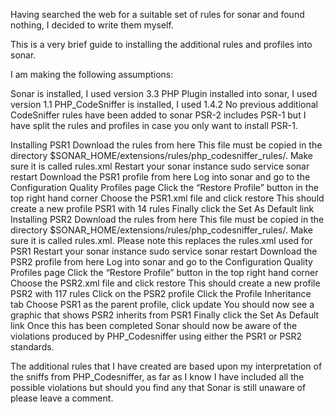 Having searched the web for a suitable set of rules for sonar and found nothing, I decided to write them myself.

This is a very brief guide to installing the additional rules and profiles into sonar.

I am making the following assumptions:

Sonar is installed, I used version 3.3
PHP Plugin installed into sonar, I used version 1.1
PHP_CodeSniffer is installed, I used 1.4.2
No previous additional CodeSniffer rules have been added to sonar
PSR-2 includes PSR-1 but I have split the rules and profiles in case you only want to install PSR-1.

Installing PSR1
Download the rules from here
This file must be copied in the directory $SONAR_HOME/extensions/rules/php_codesniffer_rules/. Make sure it is called rules.xml
Restart your sonar instance sudo service sonar restart
Download the PSR1 profile from here
Log into sonar and go to the Configuration Quality Profiles page
Click the “Restore Profile” button in the top right hand corner
Choose the PSR1.xml file and click restore
This should create a new profile PSR1 with 14 rules
Finally click the Set As Default link
Installing PSR2
Download the rules from here
This file must be copied in the directory $SONAR_HOME/extensions/rules/php_codesniffer_rules/. Make sure it is called rules.xml. Please note this replaces the rules.xml used for PSR1
Restart your sonar instance sudo service sonar restart
Download the PSR2 profile from here
Log into sonar and go to the Configuration Quality Profiles page
Click the “Restore Profile” button in the top right hand corner
Choose the PSR2.xml file and click restore
This should create a new profile PSR2 with 117 rules
Click on the PSR2 profile
Click the Profile Inheritance tab
Choose PSR1 as the parent profile, click update
You should now see a graphic that shows PSR2 inherits from PSR1
Finally click the Set As Default link
Once this has been completed Sonar should now be aware of the violations produced by PHP_Codesniffer using either the PSR1 or PSR2 standards.

The additional rules that I have created are based upon my interpretation of the sniffs from PHP_Codesniffer, as far as I know I have included all the possible violations but should you find any that Sonar is still unaware of please leave a comment.
